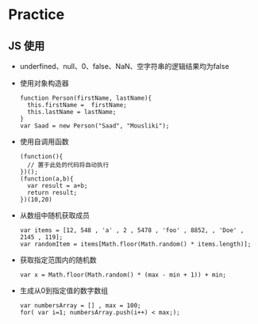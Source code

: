 # Practice

## JS 使用
- underfined、null、0、false、NaN、空字符串的逻辑结果均为false 
 
- 使用对象构造器  
 
	  function Person(firstName, lastName){
    	this.firstName =  firstName;
    	this.lastName = lastName;
	  }
	  var Saad = new Person("Saad", "Mousliki");
		
- 使用自调用函数  
	
	  (function(){
    	// 置于此处的代码将自动执行
	  })();  
	  (function(a,b){
    	var result = a+b;
    	return result;
	  })(10,20)
		 
- 从数组中随机获取成员  

	  var items = [12, 548 , 'a' , 2 , 5478 , 'foo' , 8852, , 'Doe' , 2145 , 119];
	  var randomItem = items[Math.floor(Math.random() * items.length)];  

- 获取指定范围内的随机数  

	  var x = Math.floor(Math.random() * (max - min + 1)) + min;  

- 生成从0到指定值的数字数组  

	  var numbersArray = [] , max = 100;
	  for( var i=1; numbersArray.push(i++) < max;);
